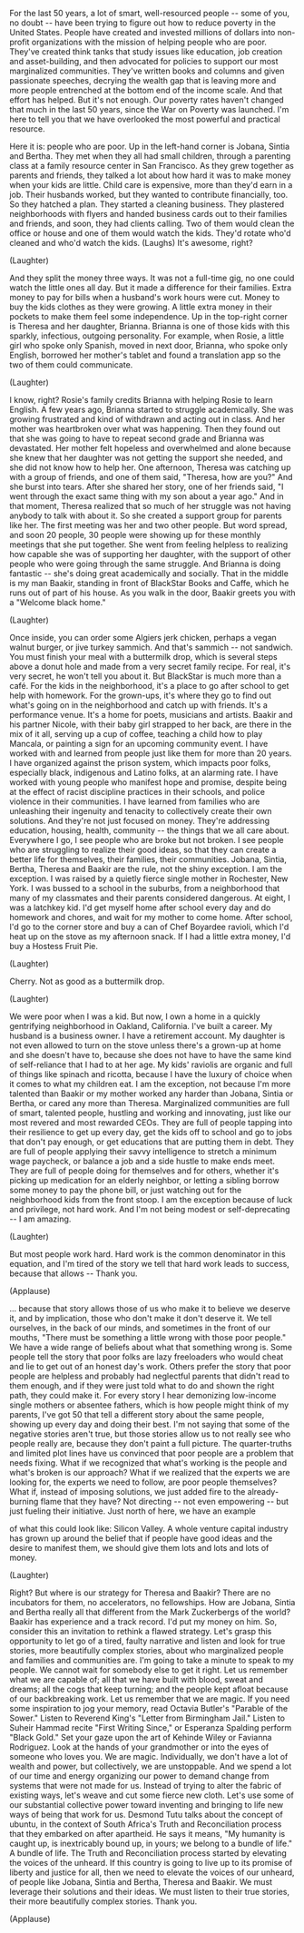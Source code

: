 
For the last 50 years,
a lot of smart, well-resourced people --
some of you, no doubt --
have been trying to figure out
how to reduce poverty
in the United States.
People have created and invested
millions of dollars
into non-profit organizations
with the mission of helping
people who are poor.
They&#39;ve created think tanks
that study issues like education,
job creation and asset-building,
and then advocated for policies to support
our most marginalized communities.
They&#39;ve written books and columns
and given passionate speeches,
decrying the wealth gap
that is leaving more and more people
entrenched at the bottom end
of the income scale.
And that effort has helped.
But it&#39;s not enough.
Our poverty rates haven&#39;t changed
that much in the last 50 years,
since the War on Poverty was launched.
I&#39;m here to tell you
that we have overlooked
the most powerful and practical resource.

Here it is:
people who are poor.
Up in the left-hand corner
is Jobana, Sintia and Bertha.
They met when they all had small children,
through a parenting class
at a family resource center
in San Francisco.
As they grew together
as parents and friends,
they talked a lot about how hard it was
to make money when your kids are little.
Child care is expensive,
more than they&#39;d earn in a job.
Their husbands worked,
but they wanted to contribute
financially, too.
So they hatched a plan.
They started a cleaning business.
They plastered neighborhoods with flyers
and handed business cards out
to their families and friends,
and soon, they had clients calling.
Two of them would clean
the office or house
and one of them would watch the kids.
They&#39;d rotate who&#39;d cleaned
and who&#39;d watch the kids.
(Laughs) It&#39;s awesome, right?

(Laughter)

And they split the money three ways.
It was not a full-time gig,
no one could watch
the little ones all day.
But it made a difference
for their families.
Extra money to pay for bills
when a husband&#39;s work hours were cut.
Money to buy the kids clothes
as they were growing.
A little extra money in their pockets
to make them feel some independence.
Up in the top-right corner
is Theresa and her daughter, Brianna.
Brianna is one of those kids
with this sparkly, infectious,
outgoing personality.
For example, when Rosie,
a little girl who spoke only Spanish,
moved in next door,
Brianna, who spoke only English,
borrowed her mother&#39;s tablet
and found a translation app
so the two of them could communicate.

(Laughter)

I know, right?
Rosie&#39;s family credits Brianna
with helping Rosie to learn English.
A few years ago,
Brianna started to struggle academically.
She was growing frustrated
and kind of withdrawn
and acting out in class.
And her mother was heartbroken
over what was happening.
Then they found out that she was going
to have to repeat second grade
and Brianna was devastated.
Her mother felt hopeless
and overwhelmed and alone
because she knew that her daughter
was not getting the support she needed,
and she did not know how to help her.
One afternoon, Theresa was catching up
with a group of friends,
and one of them said,
&quot;Theresa, how are you?&quot;
And she burst into tears.
After she shared her story,
one of her friends said,
&quot;I went through the exact same thing
with my son about a year ago.&quot;
And in that moment,
Theresa realized
that so much of her struggle
was not having anybody
to talk with about it.
So she created a support group
for parents like her.
The first meeting was her
and two other people.
But word spread, and soon
20 people, 30 people
were showing up for these
monthly meetings that she put together.
She went from feeling helpless
to realizing how capable she was
of supporting her daughter,
with the support of other people
who were going through the same struggle.
And Brianna is doing fantastic --
she&#39;s doing great academically
and socially.
That in the middle is my man Baakir,
standing in front of
BlackStar Books and Caffe,
which he runs out of part of his house.
As you walk in the door,
Baakir greets you
with a &quot;Welcome black home.&quot;

(Laughter)

Once inside, you can order
some Algiers jerk chicken,
perhaps a vegan walnut burger,
or jive turkey sammich.
And that&#39;s sammich -- not sandwich.
You must finish your meal
with a buttermilk drop,
which is several steps above a donut hole
and made from a very secret family recipe.
For real, it&#39;s very secret,
he won&#39;t tell you about it.
But BlackStar is much more than a café.
For the kids in the neighborhood,
it&#39;s a place to go after school
to get help with homework.
For the grown-ups, it&#39;s where they go
to find out what&#39;s going on
in the neighborhood
and catch up with friends.
It&#39;s a performance venue.
It&#39;s a home for poets,
musicians and artists.
Baakir and his partner Nicole,
with their baby girl strapped to her back,
are there in the mix of it all,
serving up a cup of coffee,
teaching a child how to play Mancala,
or painting a sign
for an upcoming community event.
I have worked with and learned
from people just like them
for more than 20 years.
I have organized
against the prison system,
which impacts poor folks,
especially black, indigenous
and Latino folks,
at an alarming rate.
I have worked with young people
who manifest hope and promise,
despite being at the effect of racist
discipline practices in their schools,
and police violence in their communities.
I have learned from families
who are unleashing
their ingenuity and tenacity
to collectively create
their own solutions.
And they&#39;re not just focused on money.
They&#39;re addressing education,
housing, health, community --
the things that we all care about.
Everywhere I go,
I see people who are broke but not broken.
I see people who are struggling
to realize their good ideas,
so that they can create
a better life for themselves,
their families, their communities.
Jobana, Sintia, Bertha, Theresa
and Baakir are the rule,
not the shiny exception.
I am the exception.
I was raised by a quietly fierce
single mother in Rochester, New York.
I was bussed to a school
in the suburbs, from a neighborhood
that many of my classmates
and their parents considered dangerous.
At eight, I was a latchkey kid.
I&#39;d get myself home after school every day
and do homework and chores,
and wait for my mother to come home.
After school, I&#39;d go to the corner store
and buy a can of Chef Boyardee ravioli,
which I&#39;d heat up on the stove
as my afternoon snack.
If I had a little extra money,
I&#39;d buy a Hostess Fruit Pie.

(Laughter)

Cherry.
Not as good as a buttermilk drop.

(Laughter)

We were poor when I was a kid.
But now, I own a home
in a quickly gentrifying neighborhood
in Oakland, California.
I&#39;ve built a career.
My husband is a business owner.
I have a retirement account.
My daughter is not even allowed
to turn on the stove
unless there&#39;s a grown-up at home
and she doesn&#39;t have to,
because she does not have to have
the same kind of self-reliance
that I had to at her age.
My kids&#39; raviolis are organic
and full of things
like spinach and ricotta,
because I have the luxury of choice
when it comes to what my children eat.
I am the exception,
not because I&#39;m more talented than Baakir
or my mother worked any harder
than Jobana, Sintia or Bertha,
or cared any more than Theresa.
Marginalized communities are full
of smart, talented people,
hustling and working and innovating,
just like our most revered
and most rewarded CEOs.
They are full of people
tapping into their resilience
to get up every day,
get the kids off to school
and go to jobs that don&#39;t pay enough,
or get educations
that are putting them in debt.
They are full of people applying
their savvy intelligence
to stretch a minimum wage paycheck,
or balance a job and a side hustle
to make ends meet.
They are full of people
doing for themselves and for others,
whether it&#39;s picking up medication
for an elderly neighbor,
or letting a sibling borrow some money
to pay the phone bill,
or just watching out
for the neighborhood kids
from the front stoop.
I am the exception
because of luck and privilege,
not hard work.
And I&#39;m not being modest
or self-deprecating --
I am amazing.

(Laughter)

But most people work hard.
Hard work is the common
denominator in this equation,
and I&#39;m tired of the story we tell
that hard work leads to success,
because that allows --
Thank you.

(Applause)

... because that story allows those of us
who make it to believe we deserve it,
and by implication,
those who don&#39;t make it don&#39;t deserve it.
We tell ourselves,
in the back of our minds,
and sometimes in the front of our mouths,
&quot;There must be something a little wrong
with those poor people.&quot;
We have a wide range of beliefs
about what that something wrong is.
Some people tell the story
that poor folks are lazy freeloaders
who would cheat and lie
to get out of an honest day&#39;s work.
Others prefer the story
that poor people are helpless
and probably had neglectful parents
that didn&#39;t read to them enough,
and if they were just told what to do
and shown the right path,
they could make it.
For every story I hear demonizing
low-income single mothers
or absentee fathers,
which is how people
might think of my parents,
I&#39;ve got 50 that tell a different story
about the same people,
showing up every day and doing their best.
I&#39;m not saying that some
of the negative stories aren&#39;t true,
but those stories allow us
to not really see who people really are,
because they don&#39;t paint a full picture.
The quarter-truths and limited
plot lines have us convinced
that poor people are a problem
that needs fixing.
What if we recognized
that what&#39;s working is the people
and what&#39;s broken is our approach?
What if we realized that the experts
we are looking for,
the experts we need to follow,
are poor people themselves?
What if, instead of imposing solutions,
we just added fire
to the already-burning flame
that they have?
Not directing --
not even empowering --
but just fueling their initiative.
Just north of here,
we have an example

of what this could look like:
Silicon Valley.
A whole venture capital industry
has grown up around the belief
that if people have good ideas
and the desire to manifest them,
we should give them lots
and lots and lots of money.

(Laughter)

Right? But where is our strategy
for Theresa and Baakir?
There are no incubators for them,
no accelerators, no fellowships.
How are Jobana, Sintia and Bertha
really all that different
from the Mark Zuckerbergs of the world?
Baakir has experience and a track record.
I&#39;d put my money on him.
So, consider this an invitation
to rethink a flawed strategy.
Let&#39;s grasp this opportunity
to let go of a tired, faulty narrative
and listen and look for true stories,
more beautifully complex stories,
about who marginalized people
and families and communities are.
I&#39;m going to take a minute
to speak to my people.
We cannot wait
for somebody else to get it right.
Let us remember what we are capable of;
all that we have built
with blood, sweat and dreams;
all the cogs that keep turning;
and the people kept afloat
because of our backbreaking work.
Let us remember that we are magic.
If you need some inspiration
to jog your memory,
read Octavia Butler&#39;s
&quot;Parable of the Sower.&quot;
Listen to Reverend King&#39;s
&quot;Letter from Birmingham Jail.&quot;
Listen to Suheir Hammad recite
&quot;First Writing Since,&quot;
or Esperanza Spalding
perform &quot;Black Gold.&quot;
Set your gaze upon the art
of Kehinde Wiley
or Favianna Rodriguez.
Look at the hands of your grandmother
or into the eyes of someone who loves you.
We are magic.
Individually, we don&#39;t have
a lot of wealth and power,
but collectively, we are unstoppable.
And we spend a lot of our time and energy
organizing our power to demand change
from systems that were not made for us.
Instead of trying to alter
the fabric of existing ways,
let&#39;s weave and cut some fierce new cloth.
Let&#39;s use some of our
substantial collective power
toward inventing and bringing to life
new ways of being that work for us.
Desmond Tutu talks
about the concept of ubuntu,
in the context of South Africa&#39;s
Truth and Reconciliation process
that they embarked on after apartheid.
He says it means,
&quot;My humanity is caught up,
is inextricably bound up, in yours;
we belong to a bundle of life.&quot;
A bundle of life.
The Truth and Reconciliation process
started by elevating
the voices of the unheard.
If this country is going to live up to its
promise of liberty and justice for all,
then we need to elevate
the voices of our unheard,
of people like Jobana,
Sintia and Bertha,
Theresa and Baakir.
We must leverage their solutions
and their ideas.
We must listen to their true stories,
their more beautifully complex stories.
Thank you.

(Applause)

